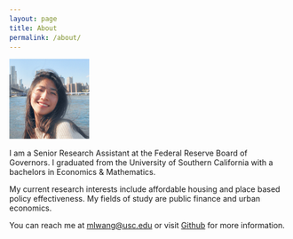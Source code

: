 ```yaml
---
layout: page
title: About
permalink: /about/
---
```



![Headshot](/assets/images/picture.png)


I am a Senior Research Assistant at the Federal Reserve Board of Governors. I graduated from the University of Southern California with a bachelors in Economics & Mathematics.


My current research interests include affordable housing and place based policy effectiveness. My fields of study are public finance and urban economics.


You can reach me at [mlwang@usc.edu](mailto:mlwang@usc.edu) or visit [Github](https://www.github.com/melindawang) for more information.